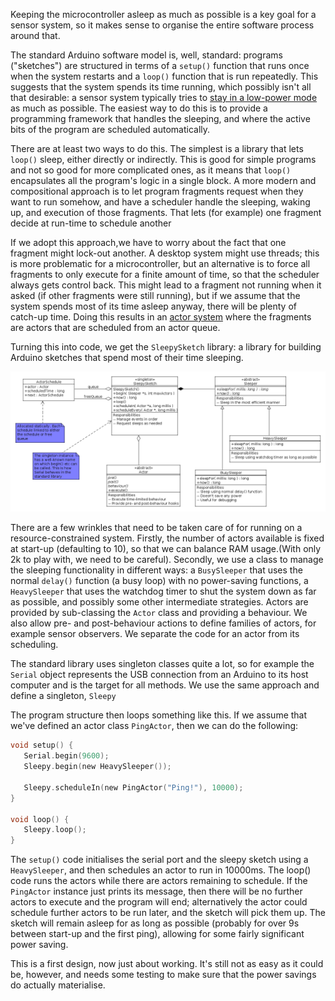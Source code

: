 <html><body><p>Keeping the microcontroller asleep as much as possible is a key goal for a sensor system, so it makes sense to organise the entire software process around that.

<!--more-->

The standard Arduino software model is, well, standard: programs ("sketches") are structured in terms of a <code>setup()</code> function that runs once when the system restarts and a <code>loop()</code> function that is run repeatedly. This suggests that the system spends its time running, which possibly isn't all that desirable: a sensor system typically tries to <a href="/blog/2013/07/23/arduino-watchdog">stay in a low-power mode</a> as much as possible. The easiest way to do this is to provide a programming framework that handles the sleeping, and where the active bits of the program are scheduled automatically.

There are at least two ways to do this. The simplest is a library that lets <code>loop()</code> sleep, either directly or indirectly. This is good for simple programs and not so good for more complicated ones, as it means that <code>loop()</code> encapsulates all the program's logic in a single block. A more modern and compositional approach is to let program fragments request when they want to run somehow, and have a scheduler handle the sleeping, waking up, and execution of those fragments. That lets (for example) one fragment decide at run-time to schedule another

If we adopt this approach,we have to worry about the fact that one fragment might lock-out another. A desktop system might use threads; this is more problematic for a microcontroller, but an alternative is to force all fragments to only execute for a finite amount of time, so that the scheduler always gets control back. This might lead to a fragment not running when it asked (if other fragments were still running), but if we assume that the system spends most of its time asleep anyway, there will be plenty of catch-up time. Doing this results in an <a href="/blog/2013/06/01/actor-systems/">actor system</a> where the fragments are actors that are scheduled from an actor queue.

Turning this into code, we get the <code>SleepySketch</code> library: a library for building Arduino sketches that spend most of their time sleeping.

![SleepySketch design](/images/citizen-sensing/sleepysketch.png)

There are a few wrinkles that need to be taken care of for running on a resource-constrained system. Firstly, the number of actors available is fixed at start-up (defaulting to 10), so that we can balance RAM usage.(With only 2k to play with, we need to be careful). Secondly, we use a class to manage the sleeping functionality in different ways: a <code>BusySleeper</code> that uses the normal <code>delay()</code> function (a busy loop) with no power-saving functions, a <code>HeavySleeper</code> that uses the watchdog timer to shut the system down as far as possible, and possibly some other intermediate strategies. Actors are provided by sub-classing the <code>Actor</code> class and providing a behaviour. We also allow pre- and post-behaviour actions to define families of actors, for example sensor observers. We separate the code for an actor from its scheduling.

The standard library uses singleton classes quite a lot, so for example the <code>Serial</code> object represents the USB connection from an Arduino to its host computer and is the target for all methods. We use the same approach and define a singleton, <code>Sleepy</code>

The program structure then loops something like this. If we assume
that we've defined an actor class <code>PingActor</code>, then we can
do the following:

```c
void setup() {
   Serial.begin(9600);
   Sleepy.begin(new HeavySleeper());

   Sleepy.scheduleIn(new PingActor("Ping!"), 10000);
}

void loop() {
   Sleepy.loop();
}
```

The <code>setup()</code> code initialises the serial port and the sleepy sketch using a <code>HeavySleeper</code>, and then schedules an actor to run in 10000ms. The loop() code runs the actors while there are actors remaining to schedule. If the <code>PingActor</code> instance just prints its message, then there will be no further actors to execute and the program will end; alternatively the actor could schedule further actors to be run later, and the sketch will pick them up. The sketch will remain asleep for as long as possible (probably for over 9s between start-up and the first ping), allowing for some fairly significant power saving.

This is a first design, now just about working. It's still not as easy
as it could be, however, and needs some testing to make sure that the
power savings do actually materialise.

